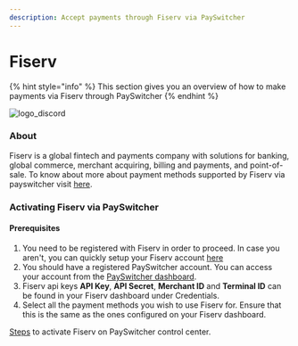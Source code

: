 ```yaml
---
description: Accept payments through Fiserv via PaySwitcher
---
```


# Fiserv

{% hint style="info" %}
This section gives you an overview of how to make payments via Fiserv through PaySwitcher
{% endhint %}

![logo\_discord](https://payswitcher.com/icons/homePageIcons/logos/fiservLogo.svg)

### About

Fiserv is a global fintech and payments company with solutions for banking, global commerce, merchant acquiring, billing and payments, and point-of-sale. To know about more about payment methods supported by Fiserv via payswitcher visit [here](https://payswitcher.com/pm-list).

### Activating Fiserv via PaySwitcher

#### Prerequisites

1. You need to be registered with Fiserv in order to proceed. In case you aren't, you can quickly setup your Fiserv account [here](https://www.fiserv.com/en.html)
2. You should have a registered PaySwitcher account. You can access your account from the [PaySwitcher dashboard](https://app.payswitcher.com/register).
3. Fiserv api keys **API Key**, **API Secret**, **Merchant ID** and **Terminal ID** can be found in your Fiserv dashboard under Credentials.
4. Select all the payment methods you wish to use Fiserv for. Ensure that this is the same as the ones configured on your Fiserv dashboard.

[Steps](https://docs.payswitcher.com/payswitcher-cloud/connectors/activate-connector-on-payswitcher) to activate Fiserv on PaySwitcher control center.
